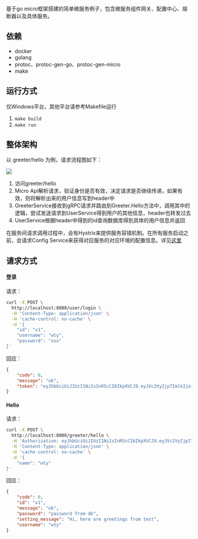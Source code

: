 基于go micro框架搭建的简单微服务例子，包含微服务组件网关、配置中心、熔断器以及具体服务。

## 依赖
* docker
* golang
* protoc、protoc-gen-go、protoc-gen-micro
* make

## 运行方式

仅Windows平台，其他平台请参考Makefile运行

1. `make build`
2. `make run`

## 整体架构
以 greeter/hello 为例，请求流程图如下：

![](https://github.com/xbox1994/GoMicroExample/raw/master/index.png)

1. 访问greeter/hello
2. Micro Api解析请求，验证身份是否有效，决定请求是否继续传递，如果有效，则将解析出来的用户信息写到header中
3. GreeterService接收到gRPC请求并路由到Greeter.Hello方法中，调用其中的逻辑，尝试发送请求到UserService得到用户的其他信息，header也转发过去
4. UserService根据header中得到的id查询数据库得到具体的用户信息并返回

在服务间请求调用过程中，会有Hystrix来提供服务容错机制。在所有服务启动之前，会请求Config Service来获得对应服务的对应环境的配置信息。详见[这里](http://www.wangtianyi.top/blog/2018/09/28/ji-yu-go-microde-wei-fu-wu-jia-gou-ben-di-shi-zhan/?utm_source=github&utm_medium=github)

## 请求方式
#### 登录
请求：
```bash
curl -X POST \
  http://localhost:8080/user/login \
  -H 'Content-Type: application/json' \
  -H 'cache-control: no-cache' \
  -d '{
	"id": "x1",
	"username": "wty",
	"password": "xxx"
}'
```

回应：
```json
{
    "code": 0,
    "message": "ok",
    "token": "eyJhbGciOiJIUzI1NiIsInR5cCI6IkpXVCJ9.eyJVc2VyIjp7ImlkIjoieDEiLCJ1c2VybmFtZSI6Ind0eSIsInBhc3N3b3JkIjoieHh4In0sImV4cCI6MTU1Mzc2MjA5OCwiaXNzIjoiZ28ubWljcm8uYXBpLnVzZXIifQ.mpUfLPGjHR7GCeDHgrUICbWuiK8fE_xZ5IfYRHyYBoE"
}
```

#### Hello
请求：
```bash
curl -X POST \
  http://localhost:8080/greeter/hello \
  -H 'Authorization: eyJhbGciOiJIUzI1NiIsInR5cCI6IkpXVCJ9.eyJVc2VyIjp7ImlkIjoieDEiLCJ1c2VybmFtZSI6Ind0eSIsInBhc3N3b3JkIjoieHh4In0sImV4cCI6MTU1Mzc2MjA5OCwiaXNzIjoiZ28ubWljcm8uYXBpLnVzZXIifQ.mpUfLPGjHR7GCeDHgrUICbWuiK8fE_xZ5IfYRHyYBoE' \
  -H 'Content-Type: application/json' \
  -H 'cache-control: no-cache' \
  -d '{
	"name": "wty"
}'
```

回应：
```json
{
    "code": 0,
    "id": "x1",
    "message": "ok",
    "password": "password from db",
    "setting_message": "Hi, here are greetings from test",
    "username": "wty"
}
```